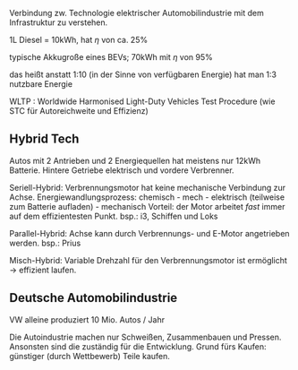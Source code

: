 Verbindung zw. Technologie elektrischer Automobilindustrie mit dem Infrastruktur zu verstehen.

1L Diesel = 10kWh, hat $\eta$ von ca. 25%

typische Akkugroße eines BEVs; 70kWh mit $\eta$ von 95%

das heißt anstatt 1:10 (in der Sinne von verfügbaren Energie) hat man 1:3 nutzbare Energie

WLTP : Worldwide Harmonised Light-Duty Vehicles Test Procedure (wie STC für Autoreichweite und Effizienz)

## Hybrid Tech
Autos mit 2 Antrieben und 2 Energiequellen
hat meistens nur 12kWh Batterie. Hintere Getriebe elektrisch und vordere Verbrenner.

Seriell-Hybrid: Verbrennungsmotor hat keine mechanische Verbindung zur Achse.
Energiewandlungsprozess: chemisch - mech - elektrisch (teilweise zum Batterie aufladen) - mechanisch
Vorteil: der Motor arbeitet *fast* immer auf dem effizientesten Punkt. bsp.: i3, Schiffen und Loks

Parallel-Hybrid: Achse kann durch Verbrennungs- und E-Motor angetrieben werden. bsp.: Prius

Misch-Hybrid: Variable Drehzahl für den Verbrennungsmotor ist ermöglicht -> effizient laufen.

## Deutsche Automobilindustrie
VW alleine produziert 10 Mio. Autos / Jahr

Die Autoindustrie machen nur Schweißen, Zusammenbauen und Pressen. Ansonsten sind die zuständig für die Entwicklung. Grund fürs Kaufen: günstiger (durch Wettbewerb) Teile kaufen.